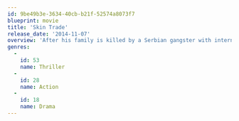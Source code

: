 ```yaml
---
id: 9be49b3e-3634-40cb-b21f-52574a8073f7
blueprint: movie
title: 'Skin Trade'
release_date: '2014-11-07'
overview: 'After his family is killed by a Serbian gangster with international interests. NYC detective Nick goes to S.E. Asia and teams up with a Thai detective to get revenge and destroy the syndicates human trafficking network.'
genres:
  -
    id: 53
    name: Thriller
  -
    id: 28
    name: Action
  -
    id: 18
    name: Drama
---
```

